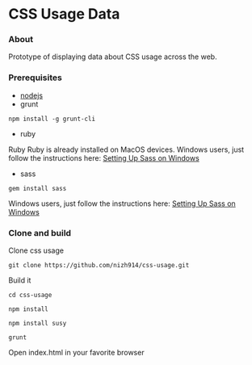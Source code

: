 # CSS Usage Data

### About
Prototype of displaying data about CSS usage across the web.

### Prerequisites
* [nodejs](https://nodejs.org/) 
* grunt
```
npm install -g grunt-cli
```
* ruby 

Ruby
Ruby is already installed on MacOS devices. Windows users, just follow the instructions here: [Setting Up Sass on Windows](http://www.impressivewebs.com/sass-on-windows/)

* sass
```
gem install sass
```
Windows users, just follow the instructions here: [Setting Up Sass on Windows](http://www.impressivewebs.com/sass-on-windows/)


### Clone and build
Clone css usage
```
git clone https://github.com/nizh914/css-usage.git
```

Build it


```
cd css-usage
```

```
npm install
```

```
npm install susy
```


```
grunt
```

Open index.html in your favorite browser